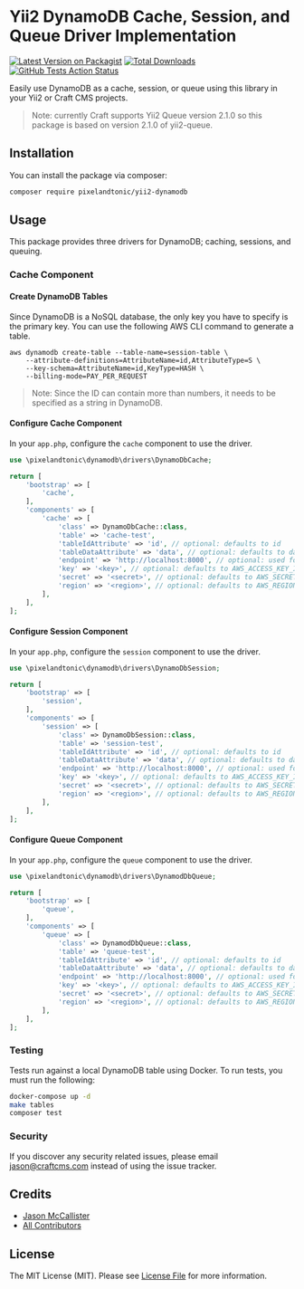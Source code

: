 # Yii2 DynamoDB Cache, Session, and Queue Driver Implementation

[![Latest Version on Packagist](https://img.shields.io/packagist/v/pixelandtonic/yii2-dynamodb.svg?style=flat-square)](https://packagist.org/packages/pixelandtonic/yii2-dynamodb)
[![Total Downloads](https://img.shields.io/packagist/dt/pixelandtonic/yii2-dynamodb.svg?style=flat-square)](https://packagist.org/packages/pixelandtonic/yii2-dynamodb)
[![GitHub Tests Action Status](https://img.shields.io/github/workflow/status/pixelandtonic/yii2-dynamodb/run-tests?label=tests)](https://github.com/pixelandtonic/yii2-dynamodb/actions?query=workflow%3Arun-tests+branch%3Amaster)

Easily use DynamoDB as a cache, session, or queue using this library in your Yii2 or Craft CMS projects.

> Note: currently Craft supports Yii2 Queue version 2.1.0 so this package is based on version 2.1.0 of yii2-queue.

## Installation

You can install the package via composer:

```bash
composer require pixelandtonic/yii2-dynamodb
```

## Usage

This package provides three drivers for DynamoDB; caching, sessions, and queuing.

### Cache Component

#### Create DynamoDB Tables

Since DynamoDB is a NoSQL database, the only key you have to specify is the primary key. You can use the following AWS CLI command to generate a table.

```shell script
aws dynamodb create-table --table-name=session-table \
	--attribute-definitions=AttributeName=id,AttributeType=S \
	--key-schema=AttributeName=id,KeyType=HASH \
	--billing-mode=PAY_PER_REQUEST
```

> Note: Since the ID can contain more than numbers, it needs to be specified as a string in DynamoDB.

#### Configure Cache Component

In your `app.php`, configure the `cache` component to use the driver.

```php
use \pixelandtonic\dynamodb\drivers\DynamoDbCache;

return [
    'bootstrap' => [
        'cache',
    ],
    'components' => [
        'cache' => [
            'class' => DynamoDbCache::class,
            'table' => 'cache-test',
            'tableIdAttribute' => 'id', // optional: defaults to id
            'tableDataAttribute' => 'data', // optional: defaults to data
            'endpoint' => 'http://localhost:8000', // optional: used for local or when using DAX
            'key' => '<key>', // optional: defaults to AWS_ACCESS_KEY_ID env var
            'secret' => '<secret>', // optional: defaults to AWS_SECRET_ACCESS_KEY env var
            'region' => '<region>', // optional: defaults to AWS_REGION env var
        ],
    ],
];
```

#### Configure Session Component

In your `app.php`, configure the `session` component to use the driver.

```php
use \pixelandtonic\dynamodb\drivers\DynamoDbSession;

return [
    'bootstrap' => [
        'session',
    ],
    'components' => [
        'session' => [
            'class' => DynamoDbSession::class,
            'table' => 'session-test',
            'tableIdAttribute' => 'id', // optional: defaults to id
            'tableDataAttribute' => 'data', // optional: defaults to data
            'endpoint' => 'http://localhost:8000', // optional: used for local or when using DAX
            'key' => '<key>', // optional: defaults to AWS_ACCESS_KEY_ID env var
            'secret' => '<secret>', // optional: defaults to AWS_SECRET_ACCESS_KEY env var
            'region' => '<region>', // optional: defaults to AWS_REGION env var
        ],
    ],
];
```

#### Configure Queue Component

In your `app.php`, configure the `queue` component to use the driver.

```php
use \pixelandtonic\dynamodb\drivers\DynamodDbQueue;

return [
    'bootstrap' => [
        'queue',
    ],
    'components' => [
        'queue' => [
            'class' => DynamodDbQueue::class,
            'table' => 'queue-test',
            'tableIdAttribute' => 'id', // optional: defaults to id
            'tableDataAttribute' => 'data', // optional: defaults to data
            'endpoint' => 'http://localhost:8000', // optional: used for local or when using DAX
            'key' => '<key>', // optional: defaults to AWS_ACCESS_KEY_ID env var
            'secret' => '<secret>', // optional: defaults to AWS_SECRET_ACCESS_KEY env var
            'region' => '<region>', // optional: defaults to AWS_REGION env var
        ],
    ],
];
```

### Testing

Tests run against a local DynamoDB table using Docker. To run tests, you must run the following:

```bash
docker-compose up -d
make tables
composer test
```

### Security

If you discover any security related issues, please email jason@craftcms.com instead of using the issue tracker.

## Credits

- [Jason McCallister](https://github.com/jasonmccallister)
- [All Contributors](../../contributors)

## License

The MIT License (MIT). Please see [License File](LICENSE.md) for more information.
